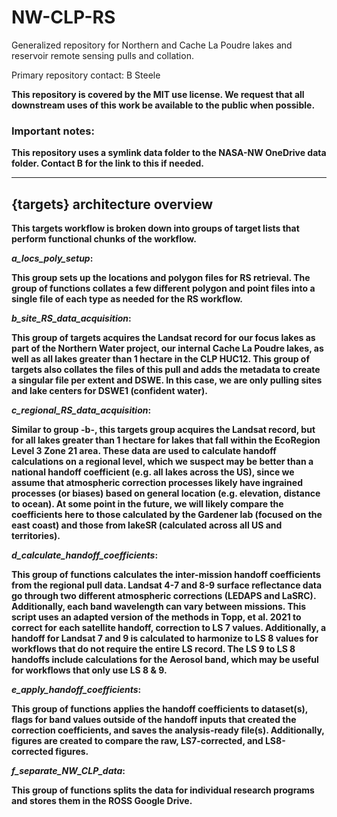 # NW-CLP-RS

Generalized repository for Northern and Cache La Poudre lakes and reservoir 
remote sensing pulls and collation.

Primary repository contact: B Steele <b dot steele at colostate dot edu>

This repository is covered by the MIT use license. We request that all 
downstream uses of this work be available to the public when possible.

### Important notes:

This repository uses a symlink data folder to the NASA-NW OneDrive data folder. 
Contact B for the link to this if needed.

------------------------------------------------------------------------

## {targets} architecture overview

This targets workflow is broken down into groups of target lists that perform 
functional chunks of the workflow.


_a_locs_poly_setup_:

This group sets up the locations and polygon files 
for RS retrieval. The group of functions collates a few different polygon and 
point files into a single file of each type as needed for the RS workflow.


_b_site_RS_data_acquisition_:

This group of targets acquires the Landsat record for our focus lakes as part of 
the Northern Water project, our internal Cache La Poudre lakes, as well as all
lakes greater than 1 hectare in the CLP HUC12. This group of targets also collates
the files of this pull and adds the metadata to create a singular file per extent
and DSWE. In this case, we are only pulling sites and lake centers for DSWE1 
(confident water).


_c_regional_RS_data_acquisition_:

Similar to group -b-, this targets group acquires the Landsat record, but for all
lakes greater than 1 hectare for lakes that fall within the EcoRegion Level 3 Zone
21 area. These data are used to calculate handoff calculations on a regional level, 
which we suspect may be better than a national handoff coefficient (e.g. all lakes
across the US), since we assume that atmospheric correction processes likely have
ingrained processes (or biases) based on general location (e.g. elevation, distance
to ocean). At some point in the future, we will likely compare the coefficients 
here to those calculated by the Gardener lab (focused on the east coast) and those
from lakeSR (calculated across all US and territories).



_d_calculate_handoff_coefficients_:

This group of functions calculates the inter-mission handoff coefficients from 
the regional pull data. Landsat 4-7 and 8-9 surface reflectance data go through 
two different atmospheric corrections (LEDAPS and LaSRC). Additionally, each 
band wavelength can vary between missions. This script uses an adapted version 
of the methods in Topp, et al. 2021 to correct for each satellite handoff, 
correction to LS 7 values. Additionally, a handoff for Landsat 7 and 9 is 
calculated to harmonize to LS 8 values for workflows that do not require the 
entire LS record. The LS 9 to LS 8 handoffs include calculations for the Aerosol 
band, which may be useful for workflows that only use LS 8 & 9.


_e_apply_handoff_coefficients_:

This group of functions applies the handoff coefficients to dataset(s), flags
for band values outside of the handoff inputs that created the correction
coefficients, and saves the analysis-ready file(s). Additionally, figures are
created to compare the raw, LS7-corrected, and LS8-corrected figures.


_f_separate_NW_CLP_data_:

This group of functions splits the data for individual research programs and 
stores them in the ROSS Google Drive.

